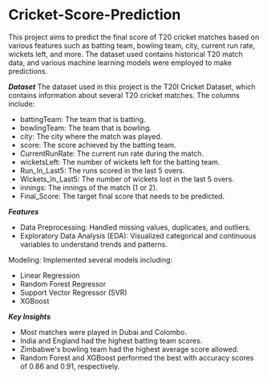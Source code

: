 # Cricket-Score-Prediction



This project aims to predict the final score of T20 cricket matches based on various features such as batting team, bowling team, city, current run rate, wickets left, and more. The dataset used contains historical T20 match data, and various machine learning models were employed to make predictions.

***Dataset***
The dataset used in this project is the T20I Cricket Dataset, which contains information about several T20 cricket matches. The columns include:

* battingTeam: The team that is batting.
* bowlingTeam: The team that is bowling.
* city: The city where the match was played.
* score: The score achieved by the batting team.
* CurrentRunRate: The current run rate during the match.
* wicketsLeft: The number of wickets left for the batting team.
* Run_In_Last5: The runs scored in the last 5 overs.
* Wickets_In_Last5: The number of wickets lost in the last 5 overs.
* innings: The innings of the match (1 or 2).
* Final_Score: The target final score that needs to be predicted.
  

***Features***

* Data Preprocessing: Handled missing values, duplicates, and outliers.
* Exploratory Data Analysis (EDA): Visualized categorical and continuous variables to understand trends and patterns.
  
Modeling: Implemented several models including:
* Linear Regression
* Random Forest Regressor
* Support Vector Regressor (SVR)
* XGBoost

***Key Insights***

* Most matches were played in Dubai and Colombo.
* India and England had the highest batting team scores.
* Zimbabwe's bowling team had the highest average score allowed.
* Random Forest and XGBoost performed the best with accuracy scores of 0.86 and 0.91, respectively.
